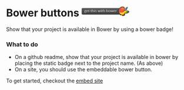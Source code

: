 # Bower buttons <img src="badge@2x.png" width="130" height="30">

Show that your project is available in Bower by using a bower badge!

### What to do

* On a github readme, show that your project is available in bower by placing the static badge next to the project name. (As above)
* On a site, you should use the embeddable bower button.

To get started, checkout the [embed site](http://benschwarz.github.io/bower-badges/)

